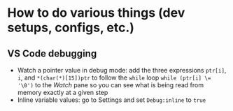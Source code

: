# How to do various things (dev setups, configs, etc.)

## VS Code debugging
- Watch a pointer value in debug mode: add the three expressions `ptr[i]`, `i`, and `*(char(*)[15])ptr` to follow the `while` loop `while (ptr[i] \= '\0')` to the *Watch* pane so you can see what is being read from memory exactly at a given step
- Inline variable values: go to Settings and set `Debug:inline` to `true`
